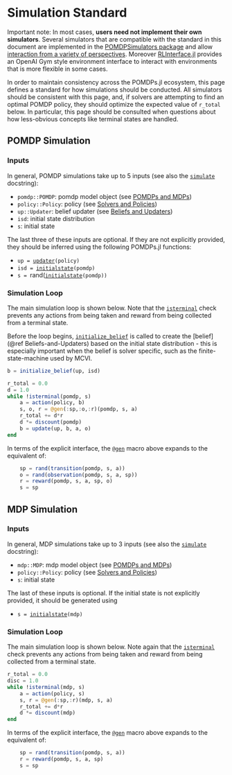 # Simulation Standard

Important note: In most cases, **users need not implement their own simulators**. Several simulators that are compatible with the standard in this document are implemented in the [POMDPSimulators package](https://github.com/JuliaPOMDP/POMDPSimulators.jl) and allow [interaction from a variety of perspectives](https://juliapomdp.github.io/POMDPSimulators.jl/latest/which.html#Which-Simulator-Should-I-Use?-1). Moreover [RLInterface.jl](https://github.com/JuliaPOMDP/RLInterface.jl) provides an OpenAI Gym style environment interface to interact with environments that is more flexible in some cases.

In order to maintain consistency across the POMDPs.jl ecosystem, this page defines a standard for how simulations should be conducted. All simulators should be consistent with this page, and, if solvers are attempting to find an optimal POMDP policy, they should optimize the expected value of `r_total` below. In particular, this page should be consulted when questions about how less-obvious concepts like terminal states are handled.

## POMDP Simulation

### Inputs

In general, POMDP simulations take up to 5 inputs (see also the [`simulate`](@ref) docstring):

- `pomdp::POMDP`: pomdp model object (see [POMDPs and MDPs](@ref))
- `policy::Policy`: policy (see [Solvers and Policies](@ref))
- `up::Updater`: belief updater (see [Beliefs and Updaters](@ref))
- `isd`: initial state distribution
- `s`: initial state

The last three of these inputs are optional. If they are not explicitly provided, they should be inferred using the following POMDPs.jl functions:

- `up = `[`updater`](@ref)`(policy)`
- `isd = `[`initialstate`](@ref)`(pomdp)`
- `s = `rand([`initialstate`](@ref)`(pomdp))`

### Simulation Loop

The main simulation loop is shown below. Note that the [`isterminal`](@ref) check prevents any actions from being taken and reward from being collected from a terminal state.

Before the loop begins, [`initialize_belief`](@ref) is called to create the [belief](@ref Beliefs-and-Updaters) based on the initial state distribution - this is especially important when the belief is solver specific, such as the finite-state-machine used by MCVI. 

```julia
b = initialize_belief(up, isd)

r_total = 0.0
d = 1.0
while !isterminal(pomdp, s)
    a = action(policy, b)
    s, o, r = @gen(:sp,:o,:r)(pomdp, s, a)
    r_total += d*r
    d *= discount(pomdp)
    b = update(up, b, a, o)
end
```

In terms of the explicit interface, the [`@gen`](@ref) macro above expands to the equivalent of:

```julia
    sp = rand(transition(pomdp, s, a))
    o = rand(observation(pomdp, s, a, sp))
    r = reward(pomdp, s, a, sp, o)
    s = sp
```

## MDP Simulation

### Inputs

In general, MDP simulations take up to 3 inputs (see also the [`simulate`](@ref) docstring):

- `mdp::MDP`: mdp model object (see [POMDPs and MDPs](@ref))
- `policy::Policy`: policy (see [Solvers and Policies](@ref))
- `s`: initial state

The last of these inputs is optional. If the initial state is not explicitly provided, it should be generated using

- `s = `[`initialstate`](@ref)`(mdp)`


### Simulation Loop

The main simulation loop is shown below. Note again that the [`isterminal`](@ref) check prevents any actions from being taken and reward from being collected from a terminal state.

```julia
r_total = 0.0
disc = 1.0
while !isterminal(mdp, s)
    a = action(policy, s)
    s, r = @gen(:sp,:r)(mdp, s, a)
    r_total += d*r
    d *= discount(mdp)
end
```

In terms of the explicit interface, the [`@gen`](@ref) macro above expands to the equivalent of:

```julia
    sp = rand(transition(pomdp, s, a))
    r = reward(pomdp, s, a, sp)
    s = sp
```
